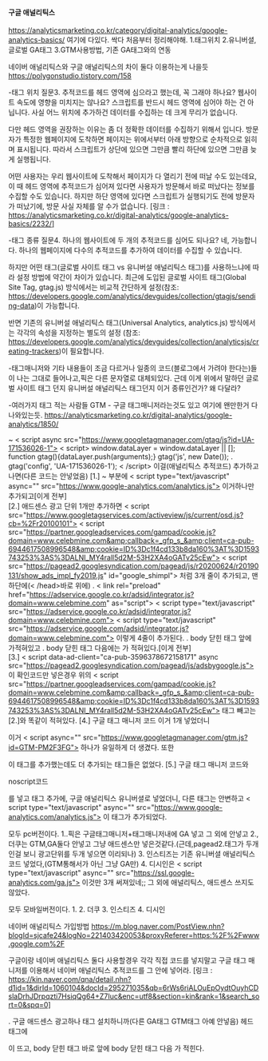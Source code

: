 #### 구글 애널리틱스

https://analyticsmarketing.co.kr/category/digital-analytics/google-analytics-basics/
여기에 다있다.
싹다 처음부터 정리해야해.
1.태그위치
2.유니버셜, 글로벌 GA태그
3.GTM사용방법, 기존 GA태그와의 연동

네이버 애널리틱스와 구글 애널리틱스의 차이 둘다 이용하는게 나을듯
https://polygonstudio.tistory.com/158

-태그 위치
질문3. 추적코드를 헤드 영역에 심으라고 했는데, 꼭 그래야 하나요? 웹사이트 속도에 영향을 미치지는 않나요?
스크립트를 반드시 헤드 영역에 심어야 하는 건 아닙니다. 사실 어느 위치에 추가하건 데이터를 수집하는 데 크게 무리가 없습니다.

다만 헤드 영역을 권장하는 이유는 좀 더 정확한 데이터를 수집하기 위해서 입니다. 방문자가 특정한 웹페이지에 도착하면 페이지는 
위에서부터 아래 방향으로 순차적으로 읽히며 표시됩니다. 따라서 스크립트가 상단에 있으면 그만큼 빨리 하단에 있으면 그만큼 늦게 실행됩니다.

어떤 사용자는 우리 웹사이트에 도착해서 페이지가 다 열리기 전에 떠날 수도 있는데요, 이 때 헤드 영역에 추적코드가 심어져 있다면 사용자가
 방문해서 바로 떠났다는 정보를 수집할 수도 있습니다. 하지만 하단 영역에 있다면 스크립트가 실행되기도 전에 방문자가 떠났기에, 방문 사실 
 자체를 알 수가 없습니다.
 [링크 : https://analyticsmarketing.co.kr/digital-analytics/google-analytics-basics/2232/]
 
 
-태그 종류
질문4. 하나의 웹사이트에 두 개의 추적코드를 심어도 되나요?
네, 가능합니다. 하나의 웹페이지에 다수의 추적코드를 추가하여 데이터를 수집할 수 있습니다.

하지만 어떤 태그(글로벌 사이트 태그 vs 유니버설 애널리틱스 태그)를 사용하느냐에 따라 설정 방법에 약간이 차이가 있습니다. 최근에 도입된
 글로벌 사이트 태그(Global Site Tag, gtag.js) 방식에서는 비교적 간단하게 설정(참조: https://developers.google.com/analytics/devguides/collection/gtagjs/sending-data)이 가능합니다.

반면 기존의 유니버설 애널리틱스 태그(Universal Analytics, analytics.js) 방식에서는 각각의 속성을 지정하는 별도의 설정
(참조: https://developers.google.com/analytics/devguides/collection/analyticsjs/creating-trackers)이 필요합니다. 
 
 
 -태그매니저와 기타 내용들이 조금 다르거나 일종의 코드(블로그에서 가려야 한다는)들이
 나는 그대로 들어나고,픽은 다른 문자열로 대체되있다. 근데 이게 위에서 말하던
 글로벌 사이트 태그 던지 유니버설 애널리틱스 태그던지 이거 종류인건가? 왜 다달라?
 
 
 -여러가지 태그 적는 사람들
 GTM - 구글 태그매니저라는것도 있고 여기에 왠만한거 다 나와있는듯.
 https://analyticsmarketing.co.kr/digital-analytics/google-analytics/1850/
 
 
 
<!-- Global site tag (gtag.js) - Google Analytics -->       
~
    < script async src="https://www.googletagmanager.com/gtag/js?id=UA-171536026-1"></script>
    < script>
        window.dataLayer = window.dataLayer || [];
        function gtag(){dataLayer.push(arguments);}
            gtag('js', new Date());
.     
            gtag('config', 'UA-171536026-1');
    < /script>
    이걸(애널리틱스 추적코드) 추가하고 나면(다른 코드는 안넣었음)
    [1.]
    ~ 부분에
    < script type="text/javascript" async="" src="https://www.google-analytics.com/analytics.js"></script>
    이거하나만 추가되고[이게 전부]   
    [2.] 애드센스 광고 단위 1개만 추가하면
    < script src="https://www.googletagservices.com/activeview/js/current/osd.js?cb=%2Fr20100101"></script>
    < script src="https://partner.googleadservices.com/gampad/cookie.js?domain=www.celebmine.com&amp;callback=_gfp_s_&amp;client=ca-pub-6944617508996548&amp;cookie=ID%3Dc1f4cd133b8da160%3AT%3D1593743253%3AS%3DALNI_MY4rall5d2M-53H2XA4oGATv25cEw"></script>
    < script src="https://pagead2.googlesyndication.com/pagead/js/r20200624/r20190131/show_ads_impl_fy2019.js" id="google_shimpl"></script>
    처럼 3개 줄이 추가되고, 맨 하단에(< /head>바로 위에)
    .
    < link rel="preload" href="https://adservice.google.co.kr/adsid/integrator.js?domain=www.celebmine.com" as="script">
    < script type="text/javascript" src="https://adservice.google.co.kr/adsid/integrator.js?domain=www.celebmine.com"></script>
    <link rel="preload" href="https://adservice.google.com/adsid/integrator.js?domain=www.celebmine.com" as="script">
    < script type="text/javascript" src="https://adservice.google.com/adsid/integrator.js?domain=www.celebmine.com"></script>
    이렇게 4줄이 추가된다.
    .
    body 닫힌 태그 앞에
    <ins class="adsbygoogle adsbygoogle-noablate" data-adsbygoogle-status="done" style="display: none !important;"><ins id="aswift_1_expand" style="display:inline-table;border:none;height:0px;margin:0;padding:0;position:relative;visibility:visible;width:0px;background-color:transparent;"><ins id="aswift_1_anchor" style="display:block;border:none;height:0px;margin:0;padding:0;position:relative;visibility:visible;width:0px;background-color:transparent;"><iframe frameborder="0" marginwidth="0" marginheight="0" vspace="0" hspace="0" allowtransparency="true" scrolling="no" allowfullscreen="true" onload="var i=this.id,s=window.google_iframe_oncopy,H=s&amp;&amp;s.handlers,h=H&amp;&amp;H[i],w=this.contentWindow,d;try{d=w.document}catch(e){}if(h&amp;&amp;d&amp;&amp;(!d.body||!d.body.firstChild)){if(h.call){setTimeout(h,0)}else if(h.match){try{h=s.upd(h,i)}catch(e){}w.location.replace(h)}}" id="aswift_1" name="aswift_1" style="left:0;position:absolute;top:0;border:0px;width:0px;height:0px;"></iframe> <script></script></ins></ins></ins>
    <iframe id="google_osd_static_frame_5793923036396" name="google_osd_static_frame" style="display: none; width: 0px; height: 0px;"></iframe>
    가적혀있고
    .
    body 닫힌 태그 다음에는
    <iframe id="google_esf" name="google_esf" src="https://googleads.g.doubleclick.net/pagead/html/r20200624/r20190131/zrt_lookup.html#" data-ad-client="ca-pub-6944617508996548" style="display: none;"></iframe>
    가 적혀있다.[이게 전부]   
    [3.]
   < script data-ad-client="ca-pub-3596378672158171" async src="https://pagead2.googlesyndication.com/pagead/js/adsbygoogle.js"></script>
   이 확인코드만 넣은경우
   위의
   < script src="https://partner.googleadservices.com/gampad/cookie.js?domain=www.celebmine.com&amp;callback=_gfp_s_&amp;client=ca-pub-6944617508996548&amp;cookie=ID%3Dc1f4cd133b8da160%3AT%3D1593743253%3AS%3DALNI_MY4rall5d2M-53H2XA4oGATv25cEw"></script>
   태그 빼고는 [2.]와 똑같이 적혀있다.
   [4.] 구글 태그 매니저 코드 이거 1개 넣었더니
   <!-- Google Tag Manager -->
   <script>(function(w,d,s,l,i){w[l]=w[l]||[];w[l].push({'gtm.start':
   new Date().getTime(),event:'gtm.js'});var f=d.getElementsByTagName(s)[0],
   j=d.createElement(s),dl=l!='dataLayer'?'&l='+l:'';j.async=true;j.src=
   'https://www.googletagmanager.com/gtm.js?id='+i+dl;f.parentNode.insertBefore(j,f);
   })(window,document,'script','dataLayer','GTM-PM2F3FG');</script>
   <!-- End Google Tag Manager -->
   이거
   < script async="" src="https://www.googletagmanager.com/gtm.js?id=GTM-PM2F3FG"></script>
   하나가 유일하게 더 생겼다.
   또한
   <!-- Google Tag Manager (noscript) -->
   <noscript><iframe src="https://www.googletagmanager.com/ns.html?id=GTM-PM2F3FG"
   height="0" width="0" style="display:none;visibility:hidden"></iframe></noscript>
   <!-- End Google Tag Manager (noscript) -->
   이 태그를 추가했는데도 더 추가되는 태그들은 없었다.
   [5.]
   구글 태그 매니저 코드와
   <!-- Google Tag Manager -->
   <script>(function(w,d,s,l,i){w[l]=w[l]||[];w[l].push({'gtm.start':
   new Date().getTime(),event:'gtm.js'});var f=d.getElementsByTagName(s)[0],
   j=d.createElement(s),dl=l!='dataLayer'?'&l='+l:'';j.async=true;j.src=
   'https://www.googletagmanager.com/gtm.js?id='+i+dl;f.parentNode.insertBefore(j,f);
   })(window,document,'script','dataLayer','GTM-PM2F3FG');</script>
   <!-- End Google Tag Manager -->
   noscript코드
   <!-- Google Tag Manager (noscript) -->
   <noscript><iframe src="https://www.googletagmanager.com/ns.html?id=GTM-PM2F3FG"
   height="0" width="0" style="display:none;visibility:hidden"></iframe></noscript>
   <!-- End Google Tag Manager (noscript) -->
   를 넣고
   태그 추가에, 구글 애널리틱스 유니버셜로 넣었더니, 다른 태그는 안변하고
   < script type="text/javascript" async="" src="https://www.google-analytics.com/analytics.js"></script>
   이 태그가 추가되었다.   
   
   
   
   
   모두 pc버전이다.
   1..픽은 구글태그매니저+태그매니저내에 GA 넣고 그 외에 안넣고
   2., 더쿠는 GTM,GA둘다 안넣고 그냥 애드센스만 넣은것같다.(근데,pagead2.태그가 두개인걸 보니 광고단위를 두개 넣으면 이리되나)
   3. 인스티즈는 기존 유니버셜 애널리틱스 코드 넣었다,(GTM통해서가 아닌 그냥 GA만) 
   4. 디시인은 < script type="text/javascript" async="" src="https://ssl.google-analytics.com/ga.js"></script>
   이것만 3개 써져있네;; 그 외에 애널리틱스, 애드센스 쓰지도 않았다.
   
   모두 모바일버전이다.
   1.
   2. 더쿠
   3. 인스티즈
   4. 디시인
   
   네이버 애널리틱스 가입방법
   https://m.blog.naver.com/PostView.nhn?blogId=sjcafe24&logNo=221403420053&proxyReferer=https:%2F%2Fwww.google.com%2F
   
   구글이랑 네이버 애널리틱스 둘다 사용할경우 각각 직접 코드를 넣지말고
   구글 태그 매니저를 이용해서 네이버 애널리틱스 추적코드를 그 안에 넣어라.
    [링크 : https://kin.naver.com/qna/detail.nhn?d1id=1&dirId=1060104&docId=295271035&qb=6rWs6riALOuEpOydtOuyhCDslaDrhJDrpqzti7HsiqQg64+Z7Iuc&enc=utf8&section=kin&rank=1&search_sort=0&spq=0]
 
 .
 구글 애드센스 광고하나 태그 설치하니까(다른 GA태그 GTM태그 아예 안넣음)
 헤드태그에
 <link rel="preload" href="https://adservice.google.co.kr/adsid/integrator.js?domain=www.celebmine.com" as="script">
 <script src="https://www.googletagservices.com/activeview/js/current/osd.js?cb=%2Fr20100101"></script>
 <script src="https://partner.googleadservices.com/gampad/cookie.js?domain=www.celebmine.com&amp;callback=_gfp_s_&amp;client=ca-pub-6944617508996548&amp;cookie=ID%3Dc1f4cd133b8da160%3AT%3D1593743253%3AS%3DALNI_MY4rall5d2M-53H2XA4oGATv25cEw"></script>
 <script src="https://pagead2.googlesyndication.com/pagead/js/r20200624/r20190131/show_ads_impl_fy2019.js" id="google_shimpl"></script>
 <script type="text/javascript" src="https://adservice.google.co.kr/adsid/integrator.js?domain=www.celebmine.com"></script>
 <link rel="preload" href="https://adservice.google.com/adsid/integrator.js?domain=www.celebmine.com" as="script">
 <script type="text/javascript" src="https://adservice.google.com/adsid/integrator.js?domain=www.celebmine.com"></script>
 이 뜨고,
 body 닫힌 태그 바로 앞에
 <ins class="adsbygoogle adsbygoogle-noablate" data-adsbygoogle-status="done" style="display: none !important;"><ins id="aswift_1_expand" style="display:inline-table;border:none;height:0px;margin:0;padding:0;position:relative;visibility:visible;width:0px;background-color:transparent;"><ins id="aswift_1_anchor" style="display:block;border:none;height:0px;margin:0;padding:0;position:relative;visibility:visible;width:0px;background-color:transparent;"><iframe id="aswift_1" name="aswift_1" style="left:0;position:absolute;top:0;border:0;width:undefinedpx;height:undefinedpx;" sandbox="allow-forms allow-pointer-lock allow-popups allow-popups-to-escape-sandbox allow-same-origin allow-scripts allow-top-navigation-by-user-activation" frameborder="0" src="https://googleads.g.doubleclick.net/pagead/ads?client=ca-pub-6944617508996548&amp;output=html&amp;adk=1812271804&amp;adf=1573534164&amp;lmt=1593756851&amp;plat=1%3A32776%2C2%3A32776%2C8%3A32768%2C9%3A32776%2C10%3A32%2C11%3A32%2C16%3A8388608%2C17%3A32%2C24%3A32%2C25%3A32%2C30%3A34603008%2C32%3A32%2C40%3A32&amp;guci=2.2.0.0.2.2.0.0&amp;format=0x0&amp;url=http%3A%2F%2Fwww.celebmine.com%2F&amp;ea=0&amp;flash=0&amp;pra=7&amp;wgl=1&amp;dt=1593756851247&amp;bpp=3&amp;bdt=110&amp;idt=61&amp;shv=r20200624&amp;cbv=r20190131&amp;ptt=9&amp;saldr=aa&amp;abxe=1&amp;cookie=ID%3Dc1f4cd133b8da160%3AT%3D1593743253%3AS%3DALNI_MY4rall5d2M-53H2XA4oGATv25cEw&amp;prev_fmts=991x495&amp;nras=1&amp;correlator=7823933172061&amp;frm=20&amp;pv=1&amp;ga_vid=2078071265.1593658737&amp;ga_sid=1593756851&amp;ga_hid=679898098&amp;ga_fc=0&amp;iag=0&amp;icsg=2218&amp;dssz=7&amp;mdo=0&amp;mso=0&amp;u_tz=540&amp;u_his=3&amp;u_java=0&amp;u_h=864&amp;u_w=1536&amp;u_ah=824&amp;u_aw=1536&amp;u_cd=24&amp;u_nplug=3&amp;u_nmime=4&amp;adx=-12245933&amp;ady=-12245933&amp;biw=1007&amp;bih=695&amp;scr_x=0&amp;scr_y=0&amp;eid=42530493%2C42530495%2C42530499%2C42530501&amp;oid=3&amp;pvsid=207224345668863&amp;pem=165&amp;rx=0&amp;eae=2&amp;fc=896&amp;brdim=1%2C5%2C1%2C5%2C1536%2C0%2C1039%2C815%2C1024%2C695&amp;vis=1&amp;rsz=%7C%7Cs%7C&amp;abl=NS&amp;fu=8208&amp;bc=23&amp;ifi=1&amp;uci=a!1&amp;fsb=1&amp;dtd=67" marginwidth="0" marginheight="0" vspace="0" hspace="0" allowtransparency="true" scrolling="no" allowfullscreen="true" data-google-container-id="a!1" data-load-complete="true"></iframe></ins></ins></ins>
 <iframe id="google_osd_static_frame_5463933817047" name="google_osd_static_frame" style="display: none; width: 0px; height: 0px;"></iframe>
 body 닫힌 태그 다음
 <iframe id="google_esf" name="google_esf" src="https://googleads.g.doubleclick.net/pagead/html/r20200624/r20190131/zrt_lookup.html#" data-ad-client="ca-pub-6944617508996548" style="display: none;"></iframe>
 가 적힌다.
 
 
 
 
 
 
 
 
 
 
 
 